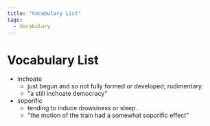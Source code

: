```yaml
---
title: "Vocabulary List"
tags:
  - Vocabulary
---
```


# Vocabulary List

- inchoate
  - just begun and so not fully formed or developed; rudimentary.
  - "a still inchoate democracy"
- soporific
  - tending to induce drowsiness or sleep.
  - "the motion of the train had a somewhat soporific effect"